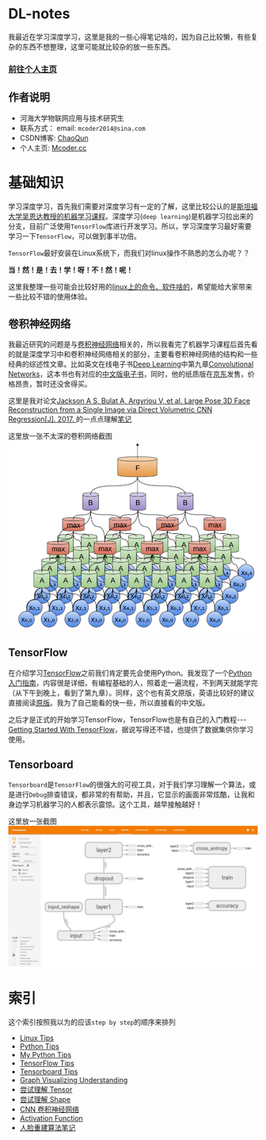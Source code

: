 # DL-notes
我最近在学习深度学习，这里是我的一些心得笔记啥的，因为自己比较懒，有些复杂的东西不想整理，这里可能就比较杂的放一些东西。

### [前往个人主页](http://mcoder.cc)

## 作者说明
- 河海大学物联网应用与技术研究生
- 联系方式： email: `mcoder2014@sina.com`
- CSDN博客: [ChaoQun](http://blog.csdn.net/jcq521045349)
- 个人主页: [Mcoder.cc](http://mcoder.cc)

# 基础知识
学习深度学习，首先我们需要对深度学习有一定的了解，这里比较公认的是[斯坦福大学吴恩达教授的机器学习课程](https://www.coursera.org/learn/machine-learning)。深度学习(`deep learning`)是机器学习拉出来的分支，目前广泛使用`TensorFlow`库进行开发学习。所以，学习深度学习最好需要学习一下`TensorFlow`，可以做到事半功倍。

`TensorFlow`最好安装在Linux系统下，而我们对linux操作不熟悉的怎么办呢？？

**当！然！是！去！学！呀！不！然！呢！**

这里我整理一些可能会比较好用的[linux上的命令、软件啥的](linux_tips.md)，希望能给大家带来一些比较不错的使用体验。

## 卷积神经网络
我最近研究的问题是与[卷积神经网络](Convolutional_neural_network.md)相关的，所以我看完了机器学习课程后首先看的就是深度学习中和卷积神经网络相关的部分，主要看卷积神经网络的结构和一些经典的综述性文章。比如英文在线电子书[Deep Learning](http://www.deeplearningbook.org/)中第九章[Convolutional Networks](http://www.deeplearningbook.org/contents/convnets.html)，这本书也有对应的[中文版电子书](https://github.com/exacity/deeplearningbook-chinese)，同时，他的纸质版在[京东](https://item.jd.com/12128543.html)发售，价格昂贵，暂时还没舍得买。

这里是我对论文[Jackson A S, Bulat A, Argyriou V, et al. Large Pose 3D Face Reconstruction from a Single Image via Direct Volumetric CNN Regression[J]. 2017. ](https://arxiv.org/abs/1703.07834) 的一点点理解[笔记](Large_pose_3d_face_reconstruction.md)

这里放一张不太深的卷积网络截图
![](imgs\Conv2-9x5-Conv2Max2Conv2.png)

## TensorFlow
在介绍学习[TensorFlow](https://www.tensorflow.org/?hl=zh-cn)之前我们肯定要先会使用Python。我发现了一个[Python入门指南](http://www.pythondoc.com/pythontutorial3/index.html)，内容很是详细，有编程基础的人，照着走一遍流程，不到两天就能学完（从下午到晚上，看到了第九章）。同样，这个也有英文原版，英语比较好的建议直接阅读[原版](https://docs.python.org/3.6/tutorial/index.html)。我为了自己能看的快一些，所以直接看的中文版。

之后才是正式的开始学习TensorFlow，TensorFlow也是有自己的入门教程---[Getting Started With TensorFlow](https://www.tensorflow.org/get_started/get_started?hl=zh-cn)，据说写得还不错，也提供了数据集供你学习使用。

## Tensorboard
`Tensorboard`是`TensorFlow`的很强大的可视工具，对于我们学习理解一个算法，或是进行`Debug`排查错误，都非常的有帮助，并且，它显示的画面非常炫酷，让我和身边学习机器学习的人都表示震惊。这个工具，越早接触越好！

这里放一张截图
![截图](imgs/tensorboard_graph_2.jpg)

# 索引

这个索引按照我以为的应该`step by step`的顺序来排列

- [Linux Tips](posts/linux_tips.md)
- [Python Tips](posts/Python_tips.md)
- [My Python Tips](posts/python_tips2.md)
- [TensorFlow Tips](posts/TensorFlow入门.md)
- [Tensorboard Tips](posts/Tensorboard_Tips.md)
- [Graph Visualizing Understanding](posts/Tensorflow_get_atarted_graph_visualization.md)
- [尝试理解 Tensor](posts/try_to_understand_tensor.md)
- [尝试理解 Shape](posts/try_to_understand_shape.md)
- [CNN 卷积神经网络](posts/Convolutional_neural_network.md)
- [Activation Function](posts/activation_function.md)
- [人脸重建算法笔记](posts/Large_pose_3d_face_reconstruction.md)
